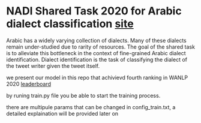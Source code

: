 # NADI Shared Task 2020 for Arabic dialect classification [site](https://sites.google.com/view/nadi-shared-task)
Arabic has a widely varying collection of dialects. Many of these dialects remain under-studied due to rarity of resources. The goal of the shared task is to alleviate this bottleneck in the context of fine-grained Arabic dialect identification. Dialect identification is the task of classifying the dialect of the tweet writer given the tweet itself.

we present our model in this repo that achivievd fourth ranking in WANLP 2020 [leaderboard](https://sites.google.com/view/nadi-shared-task/leaderboard?authuser=0)

by runing train.py file you be able to start the training process.

there are multipule params that can be changed in config_train.txt, a detailed explaination will be provided later on
